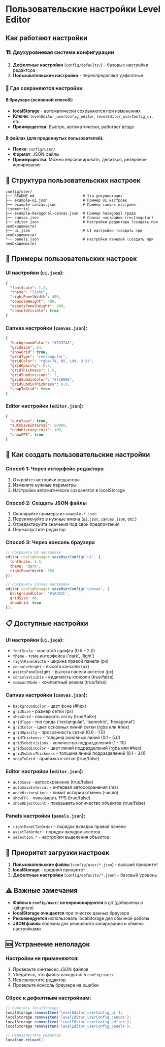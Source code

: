 # Пользовательские настройки Level Editor

## Как работают настройки

### 🏗️ **Двухуровневая система конфигурации**

1. **Дефолтные настройки** (`config/defaults/`) - базовые настройки редактора
2. **Пользовательские настройки** - переопределяют дефолтные

### 💾 **Где сохраняются настройки**

#### В браузере (основной способ):
- **localStorage** - автоматически сохраняются при изменениях
- **Ключи**: `levelEditor_userConfig_editor`, `levelEditor_userConfig_ui`, etc.
- **Преимущества**: Быстро, автоматически, работает везде

#### В файлах (для продвинутых пользователей):
- **Папка**: `config/user/`
- **Формат**: JSON файлы
- **Преимущества**: Можно версионировать, делиться, резервное копирование

## 📁 **Структура пользовательских настроек**

```
config/user/
├── README.md                      # Эта документация
├── example-ui.json                # Пример UI настроек
├── example-canvas.json            # Пример canvas настроек (isometric)
├── example-hexagonal-canvas.json  # Пример hexagonal грида
├── canvas.json                    # Canvas настройки (rectangular)
├── editor.json                    # Настройки редактора (создать при необходимости)
├── ui.json                        # UI настройки (создать при необходимости)
└── panels.json                    # Настройки панелей (создать при необходимости)
```

## 🎨 **Примеры пользовательских настроек**

### UI настройки (`ui.json`):
```json
{
  "fontScale": 1.2,
  "theme": "light",
  "rightPanelWidth": 400,
  "consoleHeight": 400,
  "assetsPanelHeight": 300,
  "consoleVisible": true
}
```

### Canvas настройки (`canvas.json`):
```json
{
  "backgroundColor": "#2D3748",
  "gridSize": 64,
  "showGrid": true,
  "gridType": "rectangular",
  "gridColor": "rgba(74, 85, 104, 0.3)",
  "gridOpacity": 0.3,
  "gridThickness": 1.5,
  "gridSubdivisions": 2,
  "gridSubdivColor": "#718096",
  "gridSubdivThickness": 0.8,
  "snapToGrid": true
}
```

### Editor настройки (`editor.json`):
```json
{
  "autoSave": true,
  "autoSaveInterval": 60000,
  "undoHistoryLimit": 100,
  "showFPS": true
}
```

## 🔧 **Как создать пользовательские настройки**

### Способ 1: Через интерфейс редактора
1. Откройте настройки редактора
2. Измените нужные параметры
3. Настройки автоматически сохранятся в localStorage

### Способ 2: Создать JSON файлы
1. Скопируйте примеры из `example-*.json`
2. Переименуйте в нужные имена (`ui.json`, `canvas.json`, etc.)
3. Отредактируйте значения под свои предпочтения
4. Перезапустите редактор

### Способ 3: Через консоль браузера
```javascript
// Сохранить UI настройки
editor.configManager.saveUserConfig('ui', {
  fontScale: 1.5,
  theme: 'dark',
  rightPanelWidth: 350
});

// Сохранить Canvas настройки
editor.configManager.saveUserConfig('canvas', {
  backgroundColor: '#1A202C',
  gridSize: 48,
  showGrid: true
});
```

## 📋 **Доступные настройки**

### UI настройки (`ui.json`):
- `fontScale` - масштаб шрифта (0.5 - 2.0)
- `theme` - тема интерфейса ('dark', 'light')
- `rightPanelWidth` - ширина правой панели (px)
- `consoleHeight` - высота консоли (px)
- `assetsPanelHeight` - высота панели ассетов (px)
- `consoleVisible` - видимость консоли (true/false)
- `compactMode` - компактный режим (true/false)

### Canvas настройки (`canvas.json`):
- `backgroundColor` - цвет фона (#hex)
- `gridSize` - размер сетки (px)
- `showGrid` - показывать сетку (true/false)
- `gridType` - тип грида ('rectangular', 'isometric', 'hexagonal')
- `gridColor` - цвет основных линий сетки (rgba или #hex)
- `gridOpacity` - прозрачность сетки (0.0 - 1.0)
- `gridThickness` - толщина основных линий (0.1 - 5.0)
- `gridSubdivisions` - количество подразделений (1 - 10)
- `gridSubdivColor` - цвет линий подразделений (rgba или #hex)
- `gridSubdivThickness` - толщина линий подразделений (0.1 - 3.0)
- `snapToGrid` - привязка к сетке (true/false)

### Editor настройки (`editor.json`):
- `autoSave` - автосохранение (true/false)
- `autoSaveInterval` - интервал автосохранения (ms)
- `undoHistoryLimit` - лимит истории отмены (число)
- `showFPS` - показывать FPS (true/false)
- `showObjectCount` - показывать количество объектов (true/false)

### Panels настройки (`panels.json`):
- `rightPanelTabOrder` - порядок вкладок правой панели
- `assetTabOrder` - порядок вкладок ассетов
- `selection.*` - настройки выделения объектов

## 🔄 **Приоритет загрузки настроек**

1. **Пользовательские файлы** (`config/user/*.json`) - высший приоритет
2. **localStorage** - средний приоритет
3. **Дефолтные настройки** (`config/defaults/*.json`) - базовый уровень

## ⚠️ **Важные замечания**

- **Файлы в `config/user/` не версионируются** в git (добавлены в .gitignore)
- **localStorage очищается** при очистке данных браузера
- **Рекомендуется** использовать localStorage для обычной работы
- **JSON файлы** полезны для резервного копирования и обмена настройками

## 🆘 **Устранение неполадок**

### Настройки не применяются:
1. Проверьте синтаксис JSON файлов
2. Убедитесь, что файлы находятся в `config/user/`
3. Перезапустите редактор
4. Проверьте консоль браузера на ошибки

### Сброс к дефолтным настройкам:
```javascript
// Очистить localStorage
localStorage.removeItem('levelEditor_userConfig_ui');
localStorage.removeItem('levelEditor_userConfig_canvas');
localStorage.removeItem('levelEditor_userConfig_editor');
localStorage.removeItem('levelEditor_userConfig_panels');

// Перезапустить редактор
location.reload();
```
